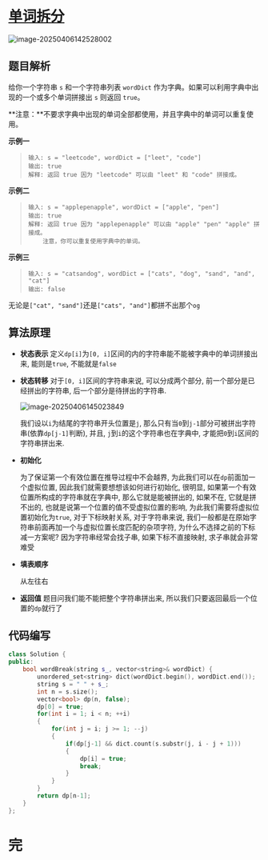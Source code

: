 # [单词拆分](https://leetcode.cn/problems/word-break)

![image-20250406142528002](https://md-wind.oss-cn-nanjing.aliyuncs.com/md/20250406142528096.png)

## 题目解析

给你一个字符串 `s` 和一个字符串列表 `wordDict` 作为字典。如果可以利用字典中出现的一个或多个单词拼接出 `s` 则返回 `true`。

**注意：**不要求字典中出现的单词全部都使用，并且字典中的单词可以重复使用。

**示例一**

>```
>输入: s = "leetcode", wordDict = ["leet", "code"]
>输出: true
>解释: 返回 true 因为 "leetcode" 可以由 "leet" 和 "code" 拼接成。
>```

**示例二**

>```
>输入: s = "applepenapple", wordDict = ["apple", "pen"]
>输出: true
>解释: 返回 true 因为 "applepenapple" 可以由 "apple" "pen" "apple" 拼接成。
>     注意，你可以重复使用字典中的单词。
>```

**示例三**

>```
>输入: s = "catsandog", wordDict = ["cats", "dog", "sand", "and", "cat"]
>输出: false
>```

无论是`["cat", "sand"]`还是`["cats", "and"]`都拼不出那个`og`

## 算法原理

- **状态表示**
  定义`dp[i]`为`[0, i]`区间的内的字符串能不能被字典中的单词拼接出来, 能则是`true`, 不能就是`false`

- **状态转移**
  对于`[0, i]`区间的字符串来说, 可以分成两个部分, 前一个部分是已经拼出的字符串, 后一个部分是待拼出的字符串.

  ![image-20250406145023849](https://md-wind.oss-cn-nanjing.aliyuncs.com/md/20250406145023902.png)

  我们设以`i`为结尾的字符串开头位置是`j`, 那么只有当`0`到`j-1`部分可被拼出字符串(依靠`dp[j-1]`判断), 并且, `j`到`i`的这个字符串也在字典中, 才能把`0`到`i`区间的字符串拼出来.

- **初始化**

  为了保证第一个有效位置在推导过程中不会越界, 为此我们可以在`dp`前面加一个虚拟位置, 因此我们就需要想想该如何进行初始化, 很明显, 如果第一个有效位置所构成的字符串就在字典中, 那么它就是能被拼出的, 如果不在, 它就是拼不出的, 也就是说第一个位置的值不受虚拟位置的影响, 为此我们需要将虚拟位置初始化为`true`, 对于下标映射关系, 对于字符串来说, 我们一般都是在原始字符串前面再加一个与虚拟位置长度匹配的杂项字符, 为什么不选择之前的下标减一方案呢? 因为字符串经常会找子串, 如果下标不直接映射, 求子串就会非常难受

- **填表顺序**

  从左往右

- **返回值**
  题目问我们能不能把整个字符串拼出来, 所以我们只要返回最后一个位置的`dp`就行了

## 代码编写

```cpp
class Solution {
public:
    bool wordBreak(string s_, vector<string>& wordDict) {
        unordered_set<string> dict(wordDict.begin(), wordDict.end());
        string s = " " + s_;
        int n = s.size();
        vector<bool> dp(n, false);
        dp[0] = true;
        for(int i = 1; i < n; ++i)
        {
            for(int j = i; j >= 1; --j)
            {
                if(dp[j-1] && dict.count(s.substr(j, i - j + 1)))
                {
                    dp[i] = true;
                    break;
                }
            }
        }
        return dp[n-1];
    }
};
```

# 完